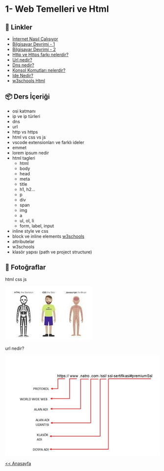# 1- Web Temelleri ve Html

## 🔗 Linkler

- [İnternet Nasıl Çalışıyor](https://youtu.be/QQGbDpcXEbk)
- [Bilgisayar Devrimi - 1](https://www.youtube.com/watch?v=z3fZBwJhn4g)
- [Bilgisayar Devrimi - 2](https://www.youtube.com/watch?v=kKMV73S6ePk)
- [Http ve Https farkı nelerdir?](https://aws.amazon.com/tr/compare/the-difference-between-https-and-http/)
- [Url nedir?](https://tr.wikipedia.org/wiki/URL)
- [Dns nedir?](https://tr.wikipedia.org/wiki/DNS)
- [Konsol Komutları nelerdir?](https://pchocasi.com.tr/cmd-komutlari-68308/)
- [Ide Nedir?](https://aws.amazon.com/tr/what-is/ide/)
- [w3schools Html](https://www.w3schools.com/html/)
  
## 📦 Ders İçeriği

- osi katmanı
- ip ve ip türleri
- dns
- url
- http vs https
- html vs css vs js
- vscode extensionları ve farklı ideler
- emmet
- lorem ipsum nedir
- html tagleri
  - html
  - body
  - head
  - meta
  - title
  - h1, h2...
  - p
  - div
  - span
  - img
  - a
  - ul, ol, li
  - form, label, input
- inline style ve css
- block ve inline elements [w3schools](https://www.w3schools.com/html/html_blocks.asp)
- attributelar
- w3schools
- klasör yapısı (path ve project structure)

## 📸 Fotoğraflar

html css js <br>
  
![html-css-js](images/html-css-js.jpeg)

url nedir?

![url](images/url.jpeg)

[<< Anasayfa](../../readme.md)
